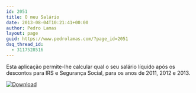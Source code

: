 ```yaml
---
id: 2051
title: O meu Salário
date: 2013-08-04T10:21:41+00:00
author: Pedro Lamas
layout: page
guid: https://www.pedrolamas.com/?page_id=2051
dsq_thread_id:
  - 3117528516
---
```

Esta aplicação permite-lhe calcular qual o seu salário líquido após os descontos para IRS e Segurança Social, para os anos de 2011, 2012 e 2013.

[![Download](wp-content/uploads/2013/08/258x67_WPS_Download_cyan.png)](http://windowsphone.com/s?appid=0efd4c52-4398-4e39-a484-fec50748a1c1)
